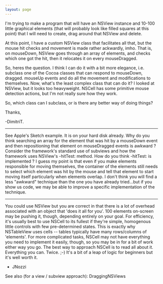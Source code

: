 ```yaml
---
layout: page
---
```


I'm trying to make a program that will have an NSView instance and 10-100 little graphical elements (that will probably look like filled squares at this point) that I will need to create, drag around that NSView and delete. 

At this point, I have a custom NSView class that facilitates all that, but the mouse hit checks and movement is made rather ackwardly, imho. That is, on mouseDown, NSView goes through an array of elements, and checks which one got the hit, then it relocates it on every mouseDragged.

So, heres the question. I think I can do it with a bit more elegance, i.e. subclass one of the Cocoa classes that can respond to mouseDown, dragged. mouseUp events and do all the movement and modifications to themselves. Now, what's the least complex class that can do it? I looked at NSView, but it looks too heavyweight. NSCell has some primitive mouse detection actions, but I'm not really sure how they work. 

So, which class can I subclass, or is there any better way of doing things?

Thanks,

-DimitriT.

----
See Apple's Sketch example.  It is on your hard disk already.
Why do you think searching an array for the element that was hit by a mouseDown event and then repositioning that element on mouseDragged events is awkward ?  Consider the framework's standard use of subviews and how the framework uses NSView's -hitTest: method.  How do you think -hitTest: is implemented ?  I guess my point is that even if you make elements responsible for moving themselves, the container of the elements still needs to select which element was hit by the mouse and tell that element to start moving itself particularly when elements overlap.  I don't think you will find a less "awkward" technique than the one you have already tried...but if you show us code, we may be able to improve a specific implementation of the technique.

----

You could use NSView but you are correct in that there is a lot of overhead associated with an object that 'does it all for you'. 100 elements on-screen may be pushing it, though, depending entirely on your goal. For efficiency, it's usually best to use NSCell to its fullest if they're simple, homogenous little controls with few pre-determined states. This is exactly why NSTableView uses cells -- tables typically have many rows/columns of 'elements'. For more complicated tasks, NSCell may not have everything you need to implement it easily, though, so you may be in for a bit of work either way you go. The best way to approach NSCell is to read all about it. Everything you can. Twice. ;-) It's a bit of a leap of logic for beginners but it's well worth it.

- JNozzi


See also (for a view / subview approach): DraggingNSViews
